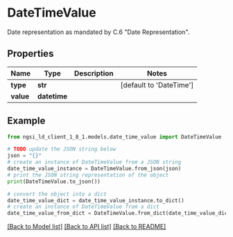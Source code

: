 # DateTimeValue

Date representation as mandated by C.6 \"Date Representation\". 

## Properties

Name | Type | Description | Notes
------------ | ------------- | ------------- | -------------
**type** | **str** |  | [default to 'DateTime']
**value** | **datetime** |  | 

## Example

```python
from ngsi_ld_client_1_8_1.models.date_time_value import DateTimeValue

# TODO update the JSON string below
json = "{}"
# create an instance of DateTimeValue from a JSON string
date_time_value_instance = DateTimeValue.from_json(json)
# print the JSON string representation of the object
print(DateTimeValue.to_json())

# convert the object into a dict
date_time_value_dict = date_time_value_instance.to_dict()
# create an instance of DateTimeValue from a dict
date_time_value_from_dict = DateTimeValue.from_dict(date_time_value_dict)
```
[[Back to Model list]](../README.md#documentation-for-models) [[Back to API list]](../README.md#documentation-for-api-endpoints) [[Back to README]](../README.md)


